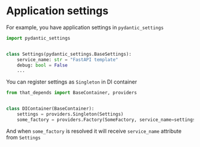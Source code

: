 # Application settings
For example, you have application settings in `pydantic_settings`
```python
import pydantic_settings


class Settings(pydantic_settings.BaseSettings):
    service_name: str = "FastAPI template"
    debug: bool = False
    ...
```

You can register settings as `Singleton` in DI container

```python
from that_depends import BaseContainer, providers


class DIContainer(BaseContainer):
    settings = providers.Singleton(Settings)
    some_factory = providers.Factory(SomeFactory, service_name=settings.cast.service_name)
```

And when `some_factory` is resolved it will receive `service_name` attribute from `Settings`
